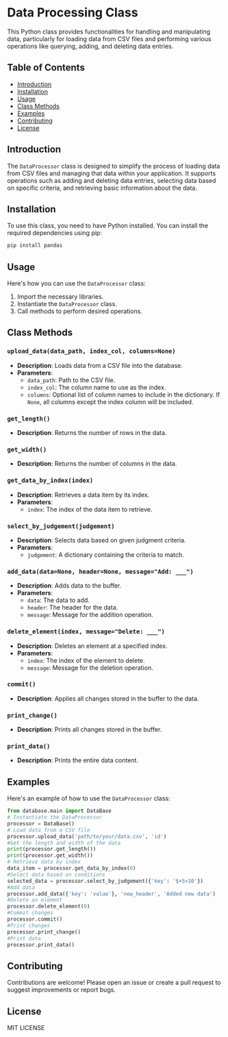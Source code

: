 # Data Processing Class

This Python class provides functionalities for handling and manipulating data, particularly for loading data from CSV files and performing various operations like querying, adding, and deleting data entries.

## Table of Contents

- [Introduction](#introduction)
- [Installation](#installation)
- [Usage](#usage)
- [Class Methods](#class-methods)
- [Examples](#examples)
- [Contributing](#contributing)
- [License](#license)

## Introduction

The `DataProcessor` class is designed to simplify the process of loading data from CSV files and managing that data within your application. It supports operations such as adding and deleting data entries, selecting data based on specific criteria, and retrieving basic information about the data.

## Installation

To use this class, you need to have Python installed. You can install the required dependencies using pip:

```bash
pip install pandas
```

## Usage

Here's how you can use the `DataProcessor` class:

1. Import the necessary libraries.
2. Instantiate the `DataProcessor` class.
3. Call methods to perform desired operations.

## Class Methods

### `upload_data(data_path, index_col, columns=None)`

- **Description**: Loads data from a CSV file into the database.
- **Parameters**:
  - `data_path`: Path to the CSV file.
  - `index_col`: The column name to use as the index.
  - `columns`: Optional list of column names to include in the dictionary. If `None`, all columns except the index column will be included.

### `get_length()`

- **Description**: Returns the number of rows in the data.

### `get_width()`

- **Description**: Returns the number of columns in the data.

### `get_data_by_index(index)`

- **Description**: Retrieves a data item by its index.
- **Parameters**:
  - `index`: The index of the data item to retrieve.

### `select_by_judgement(judgement)`

- **Description**: Selects data based on given judgment criteria.
- **Parameters**:
  - `judgement`: A dictionary containing the criteria to match.

### `add_data(data=None, header=None, message="Add: ___")`

- **Description**: Adds data to the buffer.
- **Parameters**:
  - `data`: The data to add.
  - `header`: The header for the data.
  - `message`: Message for the addition operation.

### `delete_element(index, message="Delete: ___")`

- **Description**: Deletes an element at a specified index.
- **Parameters**:
  - `index`: The index of the element to delete.
  - `message`: Message for the deletion operation.

### `commit()`

- **Description**: Applies all changes stored in the buffer to the data.

### `print_change()`

- **Description**: Prints all changes stored in the buffer.

### `print_data()`

- **Description**: Prints the entire data content.

## Examples

Here's an example of how to use the `DataProcessor` class:

```python
from database.main import DataBase
# Instantiate the DataProcessor
processor = DataBase()
# Load data from a CSV file
processor.upload_data('path/to/your/data.csv', 'id')
#Get the length and width of the data
print(processor.get_length())
print(processor.get_width())
# Retrieve data by index
data_item = processor.get_data_by_index(0)
#Select data based on conditions
selected_data = processor.select_by_judgement({'key': '$+5>10'})
#Add data
processor.add_data({'key': 'value'}, 'new_header', 'Added new data')
#Delete an element
processor.delete_element(0)
#Commit changes
processor.commit()
#Print changes
processor.print_change()
#Print data
processor.print_data()
```



## Contributing

Contributions are welcome! Please open an issue or create a pull request to suggest improvements or report bugs.

## License

MIT LICENSE
